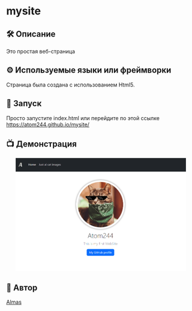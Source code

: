 # mysite

## 🛠️ Описание
Это простая веб-страница

## ⚙️ Используемые языки или фреймворки
Страница была создана с использованием Html5.

## 🌟 Запуск
Просто запустите index.html или перейдите по этой ссылке https://atom244.github.io/mysite/

## 📺 Демонстрация
<p align="center">
<img src="https://github.com/Atom244/icons-for-projects/blob/main/website.png" width=90% height=90%>

## 🤖 Автор
[Almas](https://github.com/Atom244)

